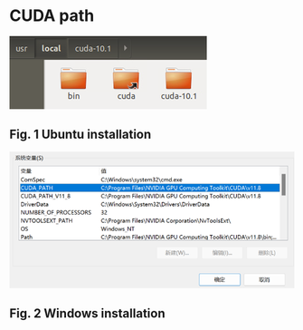 # CUDA path
![ubuntu](ubuntu_cuda.png)

Fig. 1 Ubuntu installation
---
![windows](windows_cuda.png)

Fig. 2 Windows installation
---

